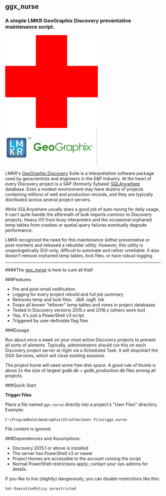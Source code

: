ggx_nurse
---------

### A simple LMKR GeoGraphix Discovery preventative maintenance script.

![red_crosss](/red_cross.png?raw=true "red_cross")
![lmkr_ggx](/lmkr_ggx.png?raw=true "lmkr_ggx")

LMKR's [GeoGraphix Discovery] Suite is a interpretation software package used by geoscientists and engineers in the E&P industry. At the heart of every Discovery project is a SAP (formerly Sybase) [SQLAnywhere] database. Even a modest environment may have dozens of projects containing millions of well and production records, and they are typically distributed across several project servers.

While SQLAnywhere usually does a good job of auto-tuning for daily usage, it can't 
quite handle the aftermath of bulk imports common to Discovery projects. Heavy I/O from busy interpreters and the occasional orphaned temp tables from crashes or spatial query failures eventually degrade performance.

LMKR recognized the need for this maintenance (either preventative or post-mortem) and released a rebuilder utility. However, this utility is unapologetically GUI-only, difficult to automate and rather unreliable. It also doesn't remove orphaned temp tables, lock files, or have robust logging.

---

####The [ggx_nurse] is here to cure all that!

###Features
* Pre and post-email notification
* Logging for every project rebuild and full job summary
* Removes temp and lock files: `.dbR .logR .lok
* Drops all known "leftover" temp tables and views in project databases
* Tested in Discovery versions 2015.x and 2016.x (others work too)
* Yep, it's just a PowerShell v3 script
* Triggered by user-definable flag files


###Dosage

Run about once a week on your most active Discovery projects to prevent all sorts of ailments. Typically, administrators should run this on each Discovery project server at night via a Scheduled Task. It will stop/start the GGX Services, which will close existing sessions.

The project home will need some free disk space. A good rule of thumb is about 2x the size of largest gxdb.db + gxdb_production.db files among all projects.


###Quick Start

**Trigger Files**

Place a file named `ggx.nurse` directly into a project's "User Files" directory.
Example:

`C:\ProgramData\GeoGraphix\Stratton\User Files\ggx.nurse`

File content is ignored.


###Dependencies and Assumptions:


* Discovery 2015.1 or above is installed
* The server has PowerShell v3 or newer
* Project Homes are accessible to the account running the script
* Normal PowerShell restrictions apply; contact your sys-admins for details.

If you like to live (slightly) dangerously, you can disable restrictions like this:

`Set-ExecutionPolicy unrestricted`


[SQLAnywhere]:http://go.sap.com/product/data-mgmt/sql-anywhere.html
[GeoGraphix Discovery]:http://www.lmkr.com/geographix
[ggx_nurse]:https://github.com/rbhughes/ggx_nurse

